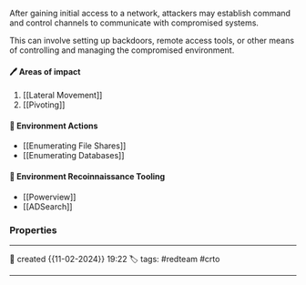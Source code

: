 
After gaining initial access to a network, attackers may establish command and control channels to communicate with compromised systems. 

This can involve setting up backdoors, remote access tools, or other means of controlling and managing the compromised environment.

#### 🖊️ Areas of impact

1) [[Lateral Movement]]
2) [[Pivoting]]

####  📗 Environment Actions

- [[Enumerating File Shares]]
- [[Enumerating Databases]]


#### 📔 Environment Recoinnaissance Tooling

- [[Powerview]]
- [[ADSearch]]




### Properties
---
📆 created   {{11-02-2024}} 19:22
🏷️ tags: #redteam #crto 

---

